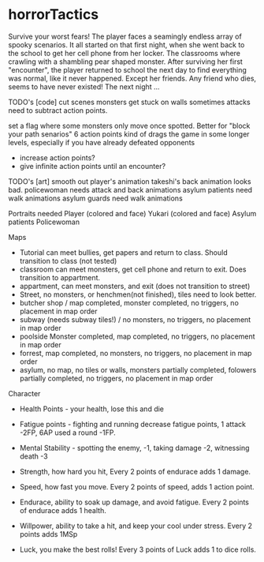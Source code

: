 # horrorTactics
Survive your worst fears! The player faces a seamingly endless array of spooky scenarios.  It all started on that first night, when she went back to the school to get her cell phone from her locker. The classrooms where crawling with a shambling pear shaped monster.  After surviving her first "encounter", the player returned to school the next day to find everything was normal, like it never happened.  Except her friends.  Any friend who dies, seems to have never existed!  The next night ...

TODO's [code]
cut scenes
monsters get stuck on walls sometimes
attacks need to subtract action points.

set a flag where some monsters only move once spotted.  Better for "block your path senarios"
6 action points kind of drags the game in some longer levels, especially if you have already defeated opponents
  - increase action points?
  - give infinite action points until an encounter?


TODO's [art]
smooth out player's animation
takeshi's back animation looks bad.
policewoman needs attack and back animations
asylum patients need walk animations
asylum guards need walk animations

Portraits needed
Player (colored and face)
Yukari (colored and face)
Asylum patients
Policewoman

Maps
- Tutorial can meet bullies, get papers and return to class.  Should transition to class (not tested)
- classroom can meet monsters, get cell phone and return to exit.  Does transition to appartment.
- appartment, can meet monsters, and exit (does not transition to street)
- Street, no monsters, or henchmen(not finished), tiles need to look better.
- butcher shop / map completed, monster completed, no triggers, no placement in map order
- subway (needs subway tiles!) / no monsters, no triggers, no placement in map order
- poolside Monster completed, map completed, no triggers, no placement in map order
- forrest, map completed, no monsters, no triggers, no placement in map order
- asylum, no map, no tiles or walls, monsters partially completed, folowers partially completed, no triggers, no placement in map order

Character
- Health Points - your health, lose this and die
- Fatigue points - fighting and running decrease fatigue points, 1 attack -2FP, 6AP used a round -1FP.
- Mental Stability - spotting the enemy, -1, taking damage -2, witnessing death -3

 - Strength, how hard you hit, Every 2 points of endurace adds 1 damage.
 - Speed, how fast you move. Every 2 points of speed, adds 1 action point.
 - Endurace, ability to soak up damage, and avoid fatigue. Every 2 points of endurace adds 1 health.
 - Willpower, ability to take a hit, and keep your cool under stress. Every 2 points adds 1MSp
 - Luck, you make the best rolls! Every 3 points of Luck adds 1 to dice rolls.
 
